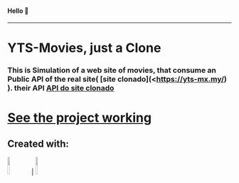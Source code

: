 #### Hello 👋
_____________
# **YTS-Movies, just a Clone**

### This is Simulation of a web site of movies, that consume an Public API of the real site( [site clonado](<https://yts-mx.my/) ). their API [API do site clonado ](https://yts.mx/api)

# [See the project working](https://cika-studio.vercel.app/)

## Created with:

<div>
<img src="https://cdn.jsdelivr.net/gh/devicons/devicon@latest/icons/nextjs/nextjs-original-wordmark.svg" width="10%">   |  <img src="https://cdn.jsdelivr.net/gh/devicons/devicon@latest/icons/tailwindcss/tailwindcss-original-wordmark.svg" width="10%"/> 
